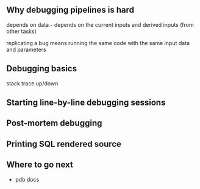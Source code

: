 ## Why debugging pipelines is hard

depends on data - depends on the current inputs and derived inputs (from other tasks)

replicating a bug means running the same code with the same input data and parameters

## Debugging basics

stack trace up/down

## Starting line-by-line debugging sessions

## Post-mortem debugging

## Printing SQL rendered source

## Where to go next

* pdb docs